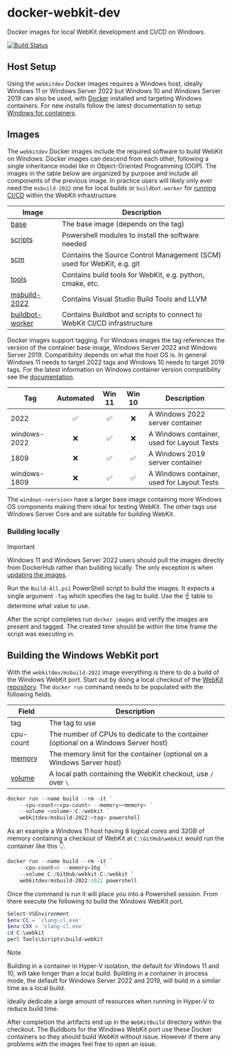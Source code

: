 # docker-webkit-dev
Docker images for local WebKit development and CI/CD on Windows.

[![Build Status](https://dev.azure.com/donjolmstead/Docker%20WebKit%20Dev/_apis/build/status%2FWebKitForWindows.docker-webkit-dev?branchName=main)](https://dev.azure.com/donjolmstead/Docker%20WebKit%20Dev/_build/latest?definitionId=1&branchName=main)

## Host Setup
Using the `webkitdev` Docker images requires a Windows host, ideally Windows 11
or Windows Server 2022 but Windows 10 and Windows Server 2019 can also be used,
with [Docker](https://www.docker.com/) installed and targeting Windows
containers. For new installs follow the latest documentation to setup
[Windows for containers](https://learn.microsoft.com/en-us/virtualization/windowscontainers/quick-start/set-up-environment).

## Images
The `webkitdev` Docker images include the required software to build WebKit on
Windows. Docker images can descend from each other, following a single
inheritance model like in Object-Oriented Programming (OOP). The images in the
table below are organized by purpose and include all components of the previous
image. In practice users will likely only ever need the `msbuild-2022` one for
local builds or `buildbot-worker` for [running CI/CD](BUILDBOT.md) within the
WebKit infrastructure.

| Image | Description |
|---|---|
| [base](https://hub.docker.com/r/webkitdev/base) | The base image (depends on the tag) |
| [scripts](https://hub.docker.com/r/webkitdev/scripts) | Powershell modules to install the software needed |
| [scm](https://hub.docker.com/r/webkitdev/scm) | Contains the Source Control Management (SCM) used for WebKit, e.g. git |
| [tools](https://hub.docker.com/r/webkitdev/tools) | Contains build tools for WebKit, e.g. python, cmake, etc. |
| [msbuild-2022](https://hub.docker.com/r/webkitdev/msbuild-2022) | Contains Visual Studio Build Tools and LLVM |
| [buildbot-worker](https://hub.docker.com/r/webkitdev/buildbot-worker) | Contains Buildbot and scripts to connect to WebKit CI/CD infrastructure |

Docker images support tagging. For Windows images the tag references the version
of the container base image, Windows Server 2022 and Windows Server 2019.
Compatibility depends on what the host OS is. In general Windows 11 needs to
target 2022 tags and Windows 10 needs to target 2019 tags. For the latest
information on Windows container version compatibility see the
[documentation](https://learn.microsoft.com/en-us/virtualization/windowscontainers/deploy-containers/version-compatibility).

| Tag | Automated | Win 11 | Win 10 | Description |
|---|:---:|:---:|:---:|---|
| 2022 | :white_check_mark: | :white_check_mark: | :x: | A Windows 2022 server container |
| windows-2022 | :x: | :white_check_mark: | :x: | A Windows container, used for Layout Tests |
| 1809 | :x: | :white_check_mark: | :white_check_mark: | A Windows 2019 server container |
| windows-1809 | :x: | :white_check_mark: | :white_check_mark: | A Windows container, used for Layout Tests |

The `windows-<version>` have a larger base image containing more Windows OS
components making them ideal for testing WebKit. The other tags use Windows
Server Core and are suitable for building WebKit.

### Building locally
> [!IMPORTANT]
> Windows 11 and Windows Server 2022 users should pull the images directly from
> DockerHub rather than building locally. The only exception is when
> [updating the images](UPDATING.md).

Run the `Build-All.ps1` PowerShell script to build the images. It expects a
single argument `-Tag` which specifies the tag to build. Use the :point_up:
table to determine what value to use.

After the script completes run `docker images` and verify the images are present
and tagged. The created time should be within the time frame the script was
executing in.

## Building the Windows WebKit port
With the `webkitdev/msbuild-2022` image everything is there to do a build of 
the Windows WebKit port. Start out by doing a local checkout of the
[WebKit repository](https://github.com/WebKit/WebKit). The `docker run` command
needs to be populated with the following fields.

| Field | Description |
|---|---|
| tag | The tag to use |
| cpu-count | The number of CPUs to dedicate to the container (optional on a Windows Server host) |
| [memory](https://docs.docker.com/reference/cli/docker/container/run/#memory) | The memory limit for the container (optional on a Windows Server host) | 
| [volume](https://docs.docker.com/reference/cli/docker/container/run/#volume) | A local path containing the WebKit checkout, use `/` over `\` |

```powershell
docker run --name build --rm -it `
    --cpu-count=<cpu-count> --memory=<memory> `
    --volume <volume>:C:/webkit `
    webkitdev/msbuild-2022:<tag> powershell
```

As an example a Windows 11 host having 8 logical cores and 32GB of memory
containing a checkout of WebKit at `C:\GitHub\webkit` would run the container
like this :point_down:.

```powershell
docker run --name build --rm -it `
    --cpu-count=6 --memory=16g `
    --volume C:/GitHub/webkit:C:/webkit `
    webkitdev/msbuild-2022:2022 powershell
```

Once the command is run it will place you into a Powershell session. From there
execute the following to build the Windows WebKit port.

```powershell
Select-VSEnvironment
$env:CC = 'clang-cl.exe'
$env:CXX = 'clang-cl.exe'
cd C:\webkit
perl Tools\Scripts\build-webkit
```

> [!NOTE]
> Building in a container in Hyper-V isolation, the default for Windows 11 and
> 10, will take longer than a local build. Building in a container in process
> mode, the default for Windows Server 2022 and 2019, will build in a similar
> time as a local build.
>
> Ideally dedicate a large amount of resources when running in Hyper-V to reduce
> build time.

After completion the artifacts end up in the `WebKitBuild` directory within the
checkout. The Buildbots for the Windows WebKit port use these Docker containers
so they should build WebKit without issue. However if there any problems with
the images feel free to open an issue.
